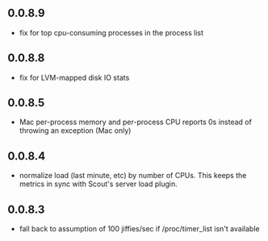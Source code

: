 ## 0.0.8.9

* fix for top cpu-consuming processes in the process list


## 0.0.8.8

* fix for LVM-mapped disk IO stats

## 0.0.8.5

* Mac per-process memory and per-process CPU reports 0s instead of throwing an exception (Mac only)

## 0.0.8.4

* normalize load (last minute, etc) by number of CPUs. This keeps the metrics in sync with Scout's server load plugin.

## 0.0.8.3

* fall back to assumption of 100 jiffies/sec if /proc/timer_list isn't available